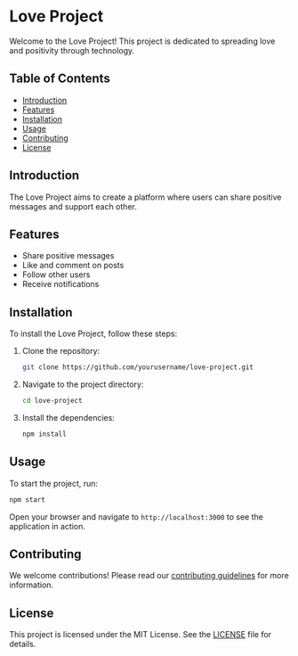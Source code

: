 # Love Project

Welcome to the Love Project! This project is dedicated to spreading love and positivity through technology.

## Table of Contents
- [Introduction](#introduction)
- [Features](#features)
- [Installation](#installation)
- [Usage](#usage)
- [Contributing](#contributing)
- [License](#license)

## Introduction
The Love Project aims to create a platform where users can share positive messages and support each other.

## Features
- Share positive messages
- Like and comment on posts
- Follow other users
- Receive notifications

## Installation
To install the Love Project, follow these steps:

1. Clone the repository:
    ```bash
    git clone https://github.com/yourusername/love-project.git
    ```
2. Navigate to the project directory:
    ```bash
    cd love-project
    ```
3. Install the dependencies:
    ```bash
    npm install
    ```

## Usage
To start the project, run:
```bash
npm start
```
Open your browser and navigate to `http://localhost:3000` to see the application in action.

## Contributing
We welcome contributions! Please read our [contributing guidelines](CONTRIBUTING.md) for more information.

## License
This project is licensed under the MIT License. See the [LICENSE](LICENSE) file for details.
